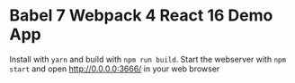 # Babel 7 Webpack 4 React 16 Demo App

Install with `yarn` and build with `npm run build`. Start the webserver with `npm start` and open http://0.0.0.0:3666/ in your web browser 
